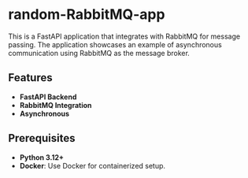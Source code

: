 # random-RabbitMQ-app

This is a FastAPI application that integrates with RabbitMQ for message passing. The application showcases an example of asynchronous communication using RabbitMQ as the message broker.

## Features

- **FastAPI Backend**
- **RabbitMQ Integration**
- **Asynchronous**

## Prerequisites

- **Python 3.12+**
- **Docker**: Use Docker for containerized setup.
